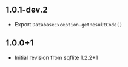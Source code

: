 ## 1.0.1-dev.2

* Export `DatabaseException.getResultCode()`

## 1.0.0+1

* Initial revision from sqflite 1.2.2+1
